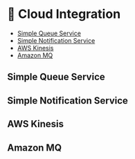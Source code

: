 # 🚦 Cloud Integration

- [Simple Queue Service](#simple-queue-service)
- [Simple Notification Service](#simple-notification-service)
- [AWS Kinesis](#aws-kinesis)
- [Amazon MQ](#amazon-mq)

## Simple Queue Service

## Simple Notification Service

## AWS Kinesis

## Amazon MQ
